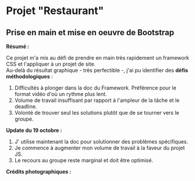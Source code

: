 # Projet "Restaurant" 
## Prise en main et mise en oeuvre de Bootstrap  

**Résumé :**  

Ce projet m'a mis au défi de prendre en main très rapidement un framework CSS et l'appliquer à un projet de site.  
Au-delà du résultat graphique - très perfectible -, j'ai pu identifier des **défis méthodologiques** :  
1. Difficultés à plonger dans la doc du Framework. Préférence pour le format vidéo d'où un rythme plus lent.
2. Volume de travail insuffisant par rapport à l'ampleur de la tâche et le deadline.
3. Volonté de trouver seul les solutions plutôt que de se tourner vers le groupe.  
  
**Update du 19 octobre :**  
1. J' utilise maintenant la doc pour solutionner des problèmes spécifiques.
2. Je commence à augmenter mon volume de travail à la faveur du projet JS.
3. Le recours au groupe reste marginal et doit être optimisé.

**Crédits photographiques :**
